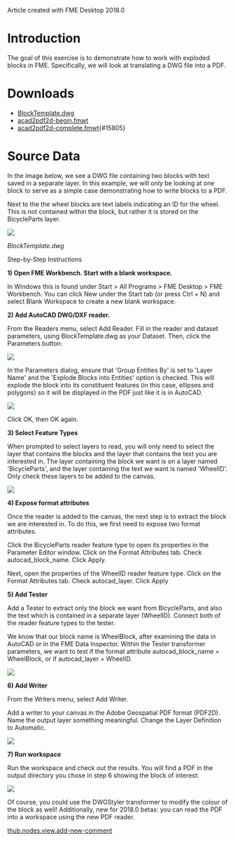 Article created with FME Desktop 2018.0

Introduction
============

The goal of this exercise is to demonstrate how to work with exploded
blocks in FME. Specifically, we will look at translating a DWG file into
a PDF.

Downloads
=========

-   [BlockTemplate.dwg](https://knowledge.safe.com/storage/attachments/15806-blocktemplate.dwg)
-   [acad2pdf2d-begin.fmwt](https://knowledge.safe.com/storage/attachments/15804-acad2pdf2d-begin.fmwt)
-   [acad2pdf2d-complete.fmwt](https://knowledge.safe.com/storage/attachments/15805-acad2pdf2d-complete.fmwt){#15805}

Source Data
===========

In the image below, we see a DWG file containing two blocks with text
saved in a separate layer. In this example, we will only be looking at
one block to serve as a simple case demonstrating how to write blocks to
a PDF.

Next to the the wheel blocks are text labels indicating an ID for the
wheel. This is not contained within the block, but rather it is stored
on the BicycleParts layer.

![](images/1d8f2f542032c3635480cbe7924a67db1d41deae.png)

*BlockTemplate.dwg*

Step-by-Step Instructions

**1) Open FME Workbench. Start with a blank workspace.**

In Windows this is found under Start \> All Programs \> FME Desktop \>
FME Workbench. You can click New under the Start tab (or press Ctrl + N)
and select Blank Workspace to create a new blank workspace.

**2) Add AutoCAD DWG/DXF reader.**

From the Readers menu, select Add Reader. Fill in the reader and dataset
parameters, using BlockTemplate.dwg as your Dataset. Then, click the
Parameters button:

![](images/452b1bea54908810afd101adfd02abf88543aa66.png)

In the Parameters dialog, ensure that 'Group Entities By' is set to
'Layer Name' and the 'Explode Blocks into Entities' option is checked.
This will explode the block into its constituent features (in this case,
ellipses and polygons) so it will be displayed in the PDF just like it
is in AutoCAD.

![](images/dfe300db8b992b09703a928beb51b03bc0235e70.png)

Click OK, then OK again.

**3) Select Feature Types**

When prompted to select layers to read, you will only need to select the
layer that contains the blocks and the layer that contains the text you
are interested in. The layer containing the block we want is on a layer
named 'BicycleParts', and the layer containing the text we want is named
\'WheelID\'. Only check these layers to be added to the canvas.

![](images/5f9670f04789eb95eab4a4715b5553da07be921a.png)

**4) Expose format attributes**

Once the reader is added to the canvas, the next step is to extract the
block we are interested in. To do this, we first need to expose two
format attributes.

Click the BicycleParts reader feature type to open its properties in the
Parameter Editor window. Click on the Format Attributes tab. Check
autocad\_block\_name. Click Apply.

Next, open the properties of the WheelID reader feature type. Click on
the Format Attributes tab. Check autocad\_layer. Click Apply

**5) Add Tester**

Add a Tester to extract only the block we want from BicycleParts, and
also the text which is contained in a separate layer (WheelID). Connect
both of the reader feature types to the tester.

We know that our block name is WheelBlock, after examining the data in
AutoCAD or in the FME Data Inspector. Within the Tester transformer
parameters, we want to test if the format attribute autocad\_block\_name
= WheelBlock, or if autocad\_layer = WheelID.

![](images/6d2f7508668b25ae68202289797f4ccd6786986a.png)

**6) Add Writer**

From the Writers menu, select Add Writer.

Add a writer to your canvas in the Adobe Geospatial PDF format (PDF2D).
Name the output layer something meaningful. Change the Layer Definition
to Automatic.

![](images/5a59b0d694cc4ee2a214ca35d74a8b7a633bc2f2.png)

**7) Run workspace**

Run the workspace and check out the results. You will find a PDF in the
output directory you chose in step 6 showing the block of interest:

![](images/6565c3d65ce219426988a6aae24a94a05d5c4678.png)

Of course, you could use the DWGStyler transformer to modify the colour
of the block as well! Additionally, new for 2018.0 betas: you can read
the PDF into a workspace using the new PDF reader.

[thub.nodes.view.add-new-comment](#)

